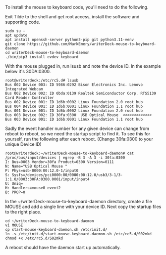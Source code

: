 
To install the mouse to keyboard code, you'll need to do the following.

Exit Tilde to the shell and get root access, install the software and supporting code.

```
sudo su -
apt update
apt install openssh-server python3-pip git python3.11-venv
git clone https://github.com/MarkEmery/writerDeck-mouse-to-keyboard-daemon
cd writerDeck-mouse-to-keyboard-daemon
./bin/pip3 install evdev keyboard
```
With the mouse plugged in, run lsusb and note the device ID. In the example below it's 30DA:0300.

```
root@writerdeck:/etc/rc5.d# lsusb 
Bus 002 Device 003: ID 5986:0292 Bison Electronics Inc. Lenovo Integrated Webcam
Bus 002 Device 002: ID 0bda:0139 Realtek Semiconductor Corp. RTS5139 Card Reader Controller
Bus 002 Device 001: ID 1d6b:0002 Linux Foundation 2.0 root hub
Bus 004 Device 001: ID 1d6b:0001 Linux Foundation 1.1 root hub
Bus 001 Device 001: ID 1d6b:0002 Linux Foundation 2.0 root hub
Bus 003 Device 002: ID 30fa:0300  USB Optical Mouse  <<<<<<<<<<<<<
Bus 003 Device 001: ID 1d6b:0001 Linux Foundation 1.1 root hub
```
Sadly the event handler number for any given device can change from reboot to reboot, so we need the startup script to find it.
To see this for yourself, run the following after each reboot. (Change 30fa:0300 to your unique Device ID)

```
root@writerdeck:~/writerDeck-mouse-to-keyboard-daemon# cat /proc/bus/input/devices | egrep -B 3 -A 3 -i 30fa:0300 
I: Bus=0003 Vendor=30fa Product=0300 Version=0111
N: Name="USB Optical Mouse "
P: Phys=usb-0000:00:12.0-1/input0
S: Sysfs=/devices/pci0000:00/0000:00:12.0/usb3/3-1/3-1:1.0/0003:30FA:0300.0001/input/input4
U: Uniq=
H: Handlers=mouse0 event2 
B: PROP=0
```
In the ~/writerDeck-mouse-to-keyboard-daemon directory, create a file MOUSE and add a single line with your device ID.
Next copy the startup files to the right place.

```
cd ~/writerDeck-mouse-to-keyboard-daemon
vi MOUSE
cp start-mouse-keyboard-daemon.sh /etc/init.d/
ln -s /etc/init.d/start-mouse-keyboard-daemon.sh /etc/rc5.d/S02mkd
chmod +x /etc/rc5.d/S02mkd
```
A reboot should have the daemon start up automatically.
